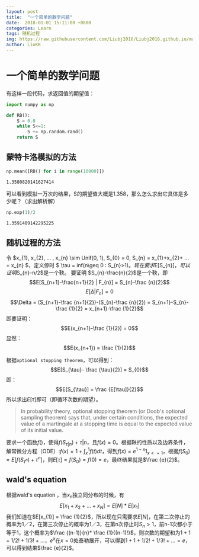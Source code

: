 ```yaml
---
layout: post
title:  "一个简单的数学问题"
date:  2018-01-01 15:11:00 +0800
categories: Learn
tags: 随机过程
img: https://raw.githubusercontent.com/Liubj2016/Liubj2016.github.io/master/images/Martingale.png
author: LiuKK
---
```


# 一个简单的数学问题

有这样一段代码，求返回值的期望值：


```python
import numpy as np

def RB():
    S = 0.0
    while S<=1:
        S += np.random.rand()
    return S
```

## 蒙特卡洛模拟的方法


```python
np.mean([RB() for i in range(10000)])
```




    1.3580820141627414



可以看到模拟一万次的结果，S的期望值大概是1.358，那么怎么求出它具体是多少呢？（求出解析解）


```python
np.exp(1)/2
```




    1.3591409142295225



## 随机过程的方法

令 $x_{1}, x_{2}, ... , x_{n} \sim Unif(0, 1), S_{0} = 0, S_{n} = x_{1}+x_{2}+ ... + x_{n} $，定义停时 $ \tau = inf(n\geq 0 : S_{n}>1)$。现在要求$E[S_{n}]$，可以证明$S_{n}-n/2$是一个鞅。
要证明 $S_{n}-\frac{n}{2}$是一个鞅，即$$E[S_{n+1}-\frac{n+1}{2} | F_{n}] = S_{n}-\frac {n}{2}$$
$$E[\Delta  | F_{n}] = 0$$
$$\Delta =  (S_{n+1}-\frac {n+1}{2})-(S_{n}-\frac {n}{2}) = S_{n+1}-S_{n}-\frac {1}{2} = x_{n+1}-\frac {1}{2}$$
即要证明：
$$E(x_{n+1}-\frac {1}{2}) = 0$$
显然：
$$E(x_{n+1}) = \frac {1}{2}$$

根据`optional stopping theorem`，可以得到：
$$E[S_{\tau}- \frac {\tau}{2}] = S_{0}$$
即：
$$E[S_{\tau}] = \frac {E[\tau]}{2}$$
所以求出$E[\tau]$即可（即循环次数的期望）。

>In probability theory, optional stopping theorem (or Doob's optional sampling theorem) says that, under certain conditions, the expected value of a martingale at a stopping time is equal to the expected value of its initial value.

要求一个函数$f()$，使得$f(S_{\tau | n})+\tau | n$，且$f(x)=0$。根据鞅的性质以及边界条件，解常微分方程（ODE）:$f(x) = 1+\int_{x}^{1}f(t)dt$，得到$f(x) = e^{1-x}1_{x<=1}$，根据$f(S_{0}) = E[f(S_{\tau ^ n})+\tau ^ n]$，则$E[\tau] = f(S_{0})=f(0)=e$，最终结果就是$\frac {e}{2}$。

## wald's equation

根据wald's  equation ，当$x_{n}$独立同分布的时候，有$$E[x_{1}+x_{2}+...+x_{N}] = E[N]*E[x_{1}]$$
我们知道在$E[x_{1}] = \frac {1}{2}$，所以现在只需要求$E[N]$，在第二次停止的概率为1／2，在第三次停止的概率为1／3，在第n次停止时$S_{n}>1$，前n-1次都小于等于1，这个概率为$\frac {(n-1)}{n}* \frac {1}{(n-1)!}$，则次数的期望和为$1+1+1/2!+1/3!+...$，$e^{x}$在$x=0$处泰勒展开，可以得到$1+1+1/2!+1/3!+...=e$，可以得到结果$\frac {e}{2}$。
